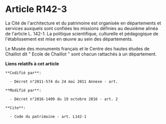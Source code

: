 # Article R142-3

La Cité de l'architecture et du patrimoine est organisée en départements et services auxquels sont confiées les missions
définies au deuxième alinéa de l'article L. 142-1. La politique scientifique, culturelle et pédagogique de l'établissement
est mise en œuvre au sein des départements. 

Le Musée des monuments français et le Centre des hautes études de Chaillot dit " Ecole de Chaillot " sont chacun rattachés à
un département.

**Liens relatifs à cet article**

	**Codifié par**:

	  - Décret n°2011-574 du 24 mai 2011 Annexe - art.

	**Modifié par**:

	  - Décret n°2016-1409 du 19 octobre 2016 - art. 2

	**Cite**:

	  - Code du patrimoine - art. L142-1
